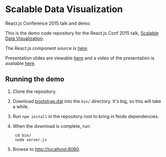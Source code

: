 # Scalable Data Visualization
React.js Conference 2015 talk and demo.

This is the demo code repository for the React.js Conf 2015 talk, [Scalable Data Visualization](http://conf.reactjs.com/schedule.html#scalable-data-visualization).

The React.js component source is [here](https://github.com/znation/scalable-data-visualization/tree/master/src/components).

Presentation slides are viewable [here](https://docs.google.com/presentation/d/1DDlR6Hd03G2HcIjHzEkUf9GhX-bbaDyIl0CTUNsO1rI/pub?start=false&loop=false&delayms=60000) and a video of the presentation is available [here](https://www.youtube.com/watch?v=2ii1lEkIv1s).

## Running the demo

1. Clone the repository.
2. Download [bootstrap.dat](https://bitcoin.org/bin/blockchain/) into the `bin/` directory. It's big, so this will take a while.
3. Run `npm install` in the repository root to bring in Node dependencies.
4. When the download is complete, run:

        cd bin/
        node server.js

5. Browse to [http://localhost:8080](http://localhost:8080).
